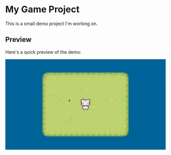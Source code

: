 # My Game Project

This is a small demo project I'm working on.

## Preview

Here's a quick preview of the demo:

![Day 1 Preview](media/day1.gif)